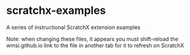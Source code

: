 # scratchx-examples
A series of instructional ScratchX extension examples

Note: when changing these files, it appears you must shift-reload the wmsi.github.io link to the file in another tab for it to refresh on ScratchX
